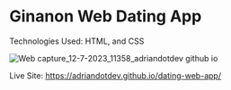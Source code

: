 # Ginanon Web Dating App

Technologies Used: HTML, and CSS

![Web capture_12-7-2023_11358_adriandotdev github io](https://github.com/adriandotdev/dating-web-app/assets/63532775/de06f577-012c-4d66-8c44-4f7e048eeb4b)

Live Site: https://adriandotdev.github.io/dating-web-app/
